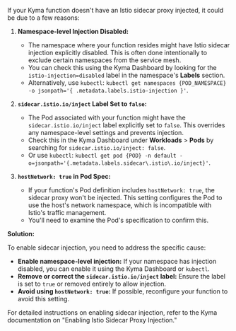 If your Kyma function doesn't have an Istio sidecar proxy injected, it could be due to a few reasons:

1. **Namespace-level Injection Disabled:**

   - The namespace where your function resides might have Istio sidecar injection explicitly disabled. This is often done intentionally to exclude certain namespaces from the service mesh.
   - You can check this using the Kyma Dashboard by looking for the `istio-injection=disabled` label in the namespace's **Labels** section.
   - Alternatively, use `kubectl`: `kubectl get namespaces {POD_NAMESPACE} -o jsonpath='{ .metadata.labels.istio-injection }'`.

2. **`sidecar.istio.io/inject` Label Set to `false`:**

   - The Pod associated with your function might have the `sidecar.istio.io/inject` label explicitly set to `false`. This overrides any namespace-level settings and prevents injection.
   - Check this in the Kyma Dashboard under **Workloads** > **Pods** by searching for `sidecar.istio.io/inject: false`.
   - Or use `kubectl`: `kubectl get pod {POD} -n default -o=jsonpath='{.metadata.labels.sidecar\.istio\.io/inject}'`.

3. **`hostNetwork: true` in Pod Spec:**

   - If your function's Pod definition includes `hostNetwork: true`, the sidecar proxy won't be injected. This setting configures the Pod to use the host's network namespace, which is incompatible with Istio's traffic management.
   - You'll need to examine the Pod's specification to confirm this.

**Solution:**

To enable sidecar injection, you need to address the specific cause:

- **Enable namespace-level injection:** If your namespace has injection disabled, you can enable it using the Kyma Dashboard or `kubectl`.
- **Remove or correct the `sidecar.istio.io/inject` label:** Ensure the label is set to `true` or removed entirely to allow injection.
- **Avoid using `hostNetwork: true`:** If possible, reconfigure your function to avoid this setting.

For detailed instructions on enabling sidecar injection, refer to the Kyma documentation on "Enabling Istio Sidecar Proxy Injection."
